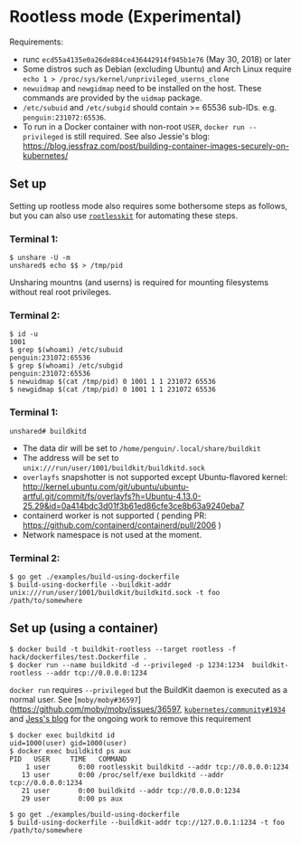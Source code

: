 # Rootless mode (Experimental)

Requirements:
- runc `ecd55a4135e0a26de884ce436442914f945b1e76` (May 30, 2018) or later
- Some distros such as Debian (excluding Ubuntu) and Arch Linux require `echo 1 > /proc/sys/kernel/unprivileged_userns_clone`
- `newuidmap` and `newgidmap` need to be installed on the host. These commands are provided by the `uidmap` package.
- `/etc/subuid` and `/etc/subgid` should contain >= 65536 sub-IDs. e.g. `penguin:231072:65536`.
- To run in a Docker container with non-root `USER`, `docker run --privileged` is still required. See also Jessie's blog: https://blog.jessfraz.com/post/building-container-images-securely-on-kubernetes/


## Set up

Setting up rootless mode also requires some bothersome steps as follows, but you can also use [`rootlesskit`](https://github.com/rootless-containers/rootlesskit) for automating these steps.

### Terminal 1:

```
$ unshare -U -m
unshared$ echo $$ > /tmp/pid
```

Unsharing mountns (and userns) is required for mounting filesystems without real root privileges.

### Terminal 2:

```
$ id -u
1001
$ grep $(whoami) /etc/subuid
penguin:231072:65536
$ grep $(whoami) /etc/subgid
penguin:231072:65536
$ newuidmap $(cat /tmp/pid) 0 1001 1 1 231072 65536
$ newgidmap $(cat /tmp/pid) 0 1001 1 1 231072 65536
```

### Terminal 1:

```
unshared# buildkitd
```

* The data dir will be set to `/home/penguin/.local/share/buildkit`
* The address will be set to `unix:///run/user/1001/buildkit/buildkitd.sock`
* `overlayfs` snapshotter is not supported except Ubuntu-flavored kernel: http://kernel.ubuntu.com/git/ubuntu/ubuntu-artful.git/commit/fs/overlayfs?h=Ubuntu-4.13.0-25.29&id=0a414bdc3d01f3b61ed86cfe3ce8b63a9240eba7
* containerd worker is not supported ( pending PR: https://github.com/containerd/containerd/pull/2006 )
* Network namespace is not used at the moment.

### Terminal 2:

```
$ go get ./examples/build-using-dockerfile
$ build-using-dockerfile --buildkit-addr unix:///run/user/1001/buildkit/buildkitd.sock -t foo /path/to/somewhere
```

## Set up (using a container)

```
$ docker build -t buildkit-rootless --target rootless -f hack/dockerfiles/test.Dockerfile .
$ docker run --name buildkitd -d --privileged -p 1234:1234  buildkit-rootless --addr tcp://0.0.0.0:1234
```

`docker run` requires `--privileged` but the BuildKit daemon is executed as a normal user.
See [`moby/moby#36597`](https://github.com/moby/moby/issues/36597, [`kubernetes/community#1934`](https://github.com/kubernetes/community/pull/1934) and [Jess's blog](https://blog.jessfraz.com/post/building-container-images-securely-on-kubernetes/) for the ongoing work to remove this requirement

```
$ docker exec buildkitd id
uid=1000(user) gid=1000(user)
$ docker exec buildkitd ps aux
PID   USER     TIME   COMMAND
    1 user       0:00 rootlesskit buildkitd --addr tcp://0.0.0.0:1234
   13 user       0:00 /proc/self/exe buildkitd --addr tcp://0.0.0.0:1234
   21 user       0:00 buildkitd --addr tcp://0.0.0.0:1234
   29 user       0:00 ps aux
```

```
$ go get ./examples/build-using-dockerfile
$ build-using-dockerfile --buildkit-addr tcp://127.0.0.1:1234 -t foo /path/to/somewhere
```
